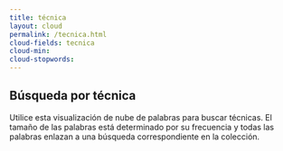 ```yaml
---
title: técnica
layout: cloud
permalink: /tecnica.html
cloud-fields: tecnica
cloud-min: 
cloud-stopwords:
---
```


## Búsqueda por técnica

Utilice esta visualización de nube de palabras para buscar técnicas. El tamaño de las palabras está determinado por su frecuencia y todas las palabras enlazan a una búsqueda correspondiente en la colección.
